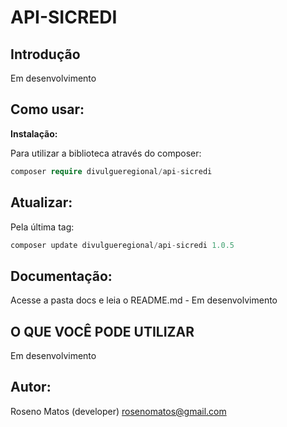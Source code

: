 # API-SICREDI

## Introdução

Em desenvolvimento

<!-- Esse projeto foi implementado pela documentação Guia do Sicoob Open Banking para associado pessoa jurídica. Essa biblioteca pode ser facilmente integrada ao seu software e/ou ERP. -->

## Como usar:

<b>Instalação: </b>

Para utilizar a biblioteca através do composer:

```php
composer require divulgueregional/api-sicredi
```

## Atualizar:

Pela última tag: </b>

```php
composer update divulgueregional/api-sicredi 1.0.5
```

## Documentação:

Acesse a pasta docs e leia o README.md - Em desenvolvimento

## O QUE VOCÊ PODE UTILIZAR

Em desenvolvimento

<!-- <b>SEGURANÇA</b><br>
- Gerar o token

<b>BOLETO</b><br> -->

<!-- - registrar um boleto
- consulta dados de um boleto -->

## Autor:

Roseno Matos (developer) rosenomatos@gmail.com<br>

<!-- ## Licença:
A API-SICOOB é licenciado sob a Licença MIT (MIT). Você pode usar, copiar, modificar, integrar, publicar, distribuir e/ou vender cópias dos produtos finais, mas deve sempre declarar que Roseno Matos (rosenomatos@gmail.com) é o autor original destes códigos e atribuir um link para https://github.com/divulgueregional/api-sicoob -->

<!-- ## Comunidade:
## Facilitou sua vida?
Se o projeto o ajudou em uma tarefa excencial a sua aplicação de uma forma simples e se gostaria de contribuir com uma pequena doação ao autor, faça pelo PIX abaixo<br><hr>

Chave Pix E-MAIL: roseno@divulgueregional.com.br -->
